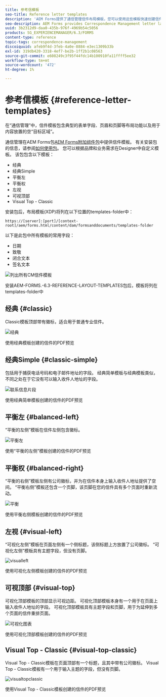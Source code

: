 ```yaml
---
title: 参考信模板
seo-title: Reference letter templates
description: 'AEM Forms提供了通信管理信件布局模板，您可以使用这些模板快速创建信件。 '
seo-description: AEM Forms provides Correspondence Management letter layout templates that you can use to create letters quickly.
uuid: 3b2312d9-daa0-435b-976f-4969b54c5056
products: SG_EXPERIENCEMANAGER/6.3/FORMS
content-type: reference
topic-tags: correspondence-management
discoiquuid: afeb9f4d-3feb-4a0e-8884-e3ec1309b33b
exl-id: 319db420-3318-4ef7-be2b-1ff2b1c08563
source-git-commit: e608249c3f95f44fdc14b100910fa11ffff5ee32
workflow-type: tm+mt
source-wordcount: '472'
ht-degree: 1%

---
```


# 参考信模板 {#reference-letter-templates}

在“通信管理”中，信件模板包含典型的表单字段、页眉和页脚等布局功能以及用于内容放置的空“目标区域”。

通信管理在AEM Forms包[AEM Forms附加组件包](https://experienceleague.adobe.com/docs/experience-manager-release-information/aem-release-updates/forms-updates/aem-forms-releases.html)中提供信件模板。 有关安装包的信息，请参阅[如何使用包](/help/sites-administering/package-manager.md)。 您可以根据品牌和业务需求在Designer中自定义模板。 该包包含以下模板：

* 经典
* 经典Simple
* 平衡左
* 平衡权
* 左视
* 可视顶部
* Visual Top - Classic

安装包后，布局模板(XDP)将列在以下位置的templates-folder中：

`https://[server]:[port]/[context-root]/aem/forms.html/content/dam/formsanddocuments/templates-folder`

以下是此包中所有模板的常用字段：

* 日期
* 致敬
* 闭合文本
* 签名文本

![列出所有CM信件模板](assets/templatescorrespondence.png)

安装AEM-FORMS.-6.3-REFERENCE-LAYOUT-TEMPLATES包后，模板将列在templates-folder中

## 经典 {#classic}

Classic模板顶部带有徽标，适合用于普通专业信件。

![经典](assets/classic.png)

使用经典模板创建的信件的PDF预览

## 经典Simple {#classic-simple}

包括用于捕获电话号码和电子邮件地址的字段。 经典简单模板与经典模板类似，不同之处在于它没有可以输入收件人地址的字段。

![联系信息片段](assets/classicsimple.png)

使用经典简单模板创建的信件的PDF预览

## 平衡左 {#balanced-left}

“平衡的左侧”模板在信件左侧包含徽标。

![平衡左](assets/balancedleft.png)

使用“平衡的左侧”模板创建的信件的PDF预览

## 平衡权 {#balanced-right}

“平衡的右侧”模板左侧有公司徽标，并为在信件本身上输入收件人地址提供了空间。 “平衡右侧”模板还包含一个页脚，该页脚在您的信件具有多个页面时重新流动。

![平衡](assets/balancedright.png)

使用平衡右侧模板创建的信件的PDF预览

## 左视 {#visual-left}

“可视化左侧”模板在页面左侧有一个侧标题，该侧标题上方放置了公司徽标。 “可视化左侧”模板具有主题字段，但没有页脚。

![visualleft](assets/visualleft.png)

使用可视化左侧模板创建的信件的PDF预览

## 可视顶部 {#visual-top}

可视化顶部模板的顶部显示可视边距。 可视化顶部模板本身有一个用于在页面上输入收件人地址的字段。 可视化顶部模板具有主题字段和页脚，用于为延伸到多个页面的信件重排页面。

![可视化图表](assets/visualtop.png)

使用可视化顶部模板创建的信件的PDF预览

## Visual Top - Classic {#visual-top-classic}

Visual Top - Classic模板在页面顶部有一个标题，且其中带有公司徽标。 Visual Top - Classic模板有一个用于输入主题的字段，但没有页脚。

![visualtopclassic](assets/visualtopclassic.png)

使用Visual Top - Classic模板创建的信件的PDF预览
